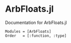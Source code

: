 # ArbFloats.jl

Documentation for ArbFloats.jl

```@autodocs
Modules = [ArbFloats]
Order   = [:function, :type]
```